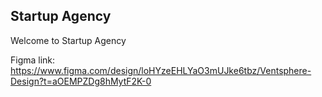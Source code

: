 ## Startup Agency

Welcome to Startup Agency

Figma link: https://www.figma.com/design/loHYzeEHLYaO3mUJke6tbz/Ventsphere-Design?t=aOEMPZDg8hMytF2K-0 